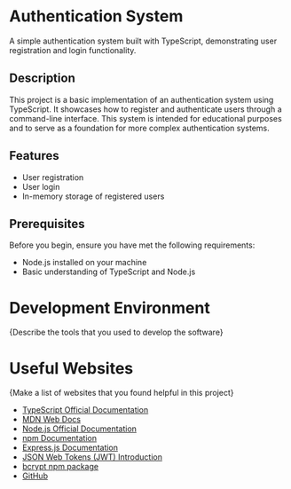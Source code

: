 # Authentication System

A simple authentication system built with TypeScript, demonstrating user registration and login functionality.

## Description

This project is a basic implementation of an authentication system using TypeScript. It showcases how to register and authenticate users through a command-line interface. This system is intended for educational purposes and to serve as a foundation for more complex authentication systems.

## Features

- User registration
- User login
- In-memory storage of registered users

## Prerequisites

Before you begin, ensure you have met the following requirements:

- Node.js installed on your machine
- Basic understanding of TypeScript and Node.js

# Development Environment

{Describe the tools that you used to develop the software}


# Useful Websites

{Make a list of websites that you found helpful in this project}

- [TypeScript Official Documentation](https://www.typescriptlang.org/docs/)
- [MDN Web Docs](https://developer.mozilla.org/en-US/docs/Web/JavaScript)
- [Node.js Official Documentation](https://nodejs.org/en/docs/)
- [npm Documentation](https://docs.npmjs.com/)
- [Express.js Documentation](https://expressjs.com/)
- [JSON Web Tokens (JWT) Introduction](https://jwt.io/introduction/)
- [bcrypt npm package](https://www.npmjs.com/package/bcrypt)
- [GitHub](https://github.com)
